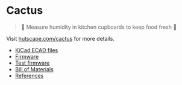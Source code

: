 # Cactus

> 🌵 Measure humidity in kitchen cupboards to keep food fresh 🍶

Visit [hutscape.com/cactus](https://hutscape.com/cactus/) for more details.

- [KiCad ECAD files](/hardware)
- [Firmware](/firmware)
- [Test firmware](/test)
- [Bill of Materials](/_data/bill_of_materials.csv)
- [References](/_data/reference.yml)
